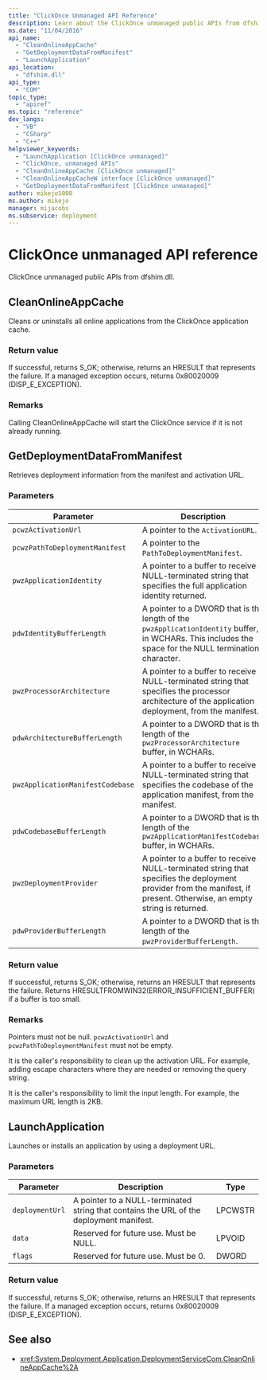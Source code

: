 ```yaml
---
title: "ClickOnce Unmanaged API Reference"
description: Learn about the ClickOnce unmanaged public APIs from dfshim.dll, including CleanOnlineAppCache, GetDeploymentDataFromManifest, and LaunchApplication.
ms.date: "11/04/2016"
api_name:
  - "CleanOnlineAppCache"
  - "GetDeploymentDataFromManifest"
  - "LaunchApplication"
api_location:
  - "dfshim.dll"
api_type:
  - "COM"
topic_type:
  - "apiref"
ms.topic: "reference"
dev_langs:
  - "VB"
  - "CSharp"
  - "C++"
helpviewer_keywords:
  - "LaunchApplication [ClickOnce unmanaged]"
  - "ClickOnce, unmanaged APIs"
  - "CleanOnlineAppCache [ClickOnce unmanaged]"
  - "CleanOnlineAppCacheW interface [ClickOnce unmanaged]"
  - "GetDeploymentDataFromManifest [ClickOnce unmanaged]"
author: mikejo5000
ms.author: mikejo
manager: mijacobs
ms.subservice: deployment
---
```

# ClickOnce unmanaged API reference

ClickOnce unmanaged public APIs from dfshim.dll.

## CleanOnlineAppCache
 Cleans or uninstalls all online applications from the ClickOnce application cache.

### Return value
 If successful, returns S_OK; otherwise, returns an HRESULT that represents the failure. If a managed exception occurs, returns 0x80020009 (DISP_E_EXCEPTION).

### Remarks
 Calling CleanOnlineAppCache will start the ClickOnce service if it is not already running.

## GetDeploymentDataFromManifest
 Retrieves deployment information from the manifest and activation URL.

### Parameters

|Parameter|Description|Type|
|---------------|-----------------|----------|
|`pcwzActivationUrl`|A pointer to the `ActivationURL`.|LPCWSTR|
|`pcwzPathToDeploymentManifest`|A pointer to the `PathToDeploymentManifest`.|LPCWSTR|
|`pwzApplicationIdentity`|A pointer to a buffer to receive a NULL-terminated string that specifies the full application identity returned.|LPWSTR|
|`pdwIdentityBufferLength`|A pointer to a DWORD that is the length of the `pwzApplicationIdentity` buffer, in WCHARs. This includes the space for the NULL termination character.|LPDWORD|
|`pwzProcessorArchitecture`|A pointer to a buffer to receive a NULL-terminated string that specifies the processor architecture of the application deployment, from the manifest.|LPWSTR|
|`pdwArchitectureBufferLength`|A pointer to a DWORD that is the length of the `pwzProcessorArchitecture` buffer, in WCHARs.|LPDWORD|
|`pwzApplicationManifestCodebase`|A pointer to a buffer to receive a NULL-terminated string that specifies the codebase of the application manifest, from the manifest.|LPWSTR|
|`pdwCodebaseBufferLength`|A pointer to a DWORD that is the length of the `pwzApplicationManifestCodebase` buffer, in WCHARs.|LPDWORD|
|`pwzDeploymentProvider`|A pointer to a buffer to receive a NULL-terminated string that specifies the deployment provider from the manifest, if present. Otherwise, an empty string is returned.|LPWSTR|
|`pdwProviderBufferLength`|A pointer to a DWORD that is the length of the `pwzProviderBufferLength`.|LPDWORD|

### Return value
 If successful, returns S_OK; otherwise, returns an HRESULT that represents the failure. Returns HRESULTFROMWIN32(ERROR_INSUFFICIENT_BUFFER) if a buffer is too small.

### Remarks
 Pointers must not be null. `pcwzActivationUrl` and `pcwzPathToDeploymentManifest` must not be empty.

 It is the caller's responsibility to clean up the activation URL. For example, adding escape characters where they are needed or removing the query string.

 It is the caller's responsibility to limit the input length. For example, the maximum URL length is 2KB.

## LaunchApplication
 Launches or installs an application by using a deployment URL.

### Parameters

|Parameter|Description|Type|
|---------------|-----------------|----------|
|`deploymentUrl`|A pointer to a NULL-terminated string that contains the URL of the deployment manifest.|LPCWSTR|
|`data`|Reserved for future use. Must be NULL.|LPVOID|
|`flags`|Reserved for future use. Must be 0.|DWORD|

### Return value
 If successful, returns S_OK; otherwise, returns an HRESULT that represents the failure. If a managed exception occurs, returns 0x80020009 (DISP_E_EXCEPTION).

## See also
- <xref:System.Deployment.Application.DeploymentServiceCom.CleanOnlineAppCache%2A>